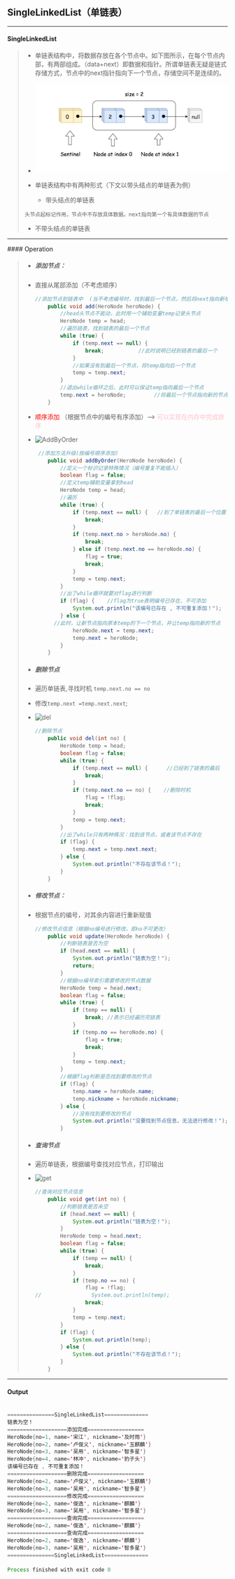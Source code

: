 ## SingleLinkedList（单链表）

<hr>

#### SingleLinkedList

>+ 单链表结构中，将数据存放在各个节点中。如下图所示，在每个节点内部，有两部组成。（data+next）即数据和指针。所谓单链表无疑是链式存储方式，节点中的next指针指向下一个节点，存储空间不是连续的。
>
>+ ![SingleLinkedList](./Media/SingleLinkedList_01.jpg)
>
>+ 单链表结构中有两种形式（下文以带头结点的单链表为例）
>
>   + 带头结点的单链表
>
>  `头节点起标记作用，节点中不存放具体数据。next指向第一个有具体数据的节点`
>
>   + 不带头结点的单链表
>



<hr>
#### Operation

>+ ##### 添加节点：
>
>  + 直接从尾部添加（不考虑顺序）
>
>    ```java
>    //添加节点到链表中  (当不考虑编号时，找到最后一个节点，然后将next指向新增的节点)
>        public void add(HeroNode heroNode) {
>            //head头节点不能动，此时用一个辅助变量temp记录头节点
>            HeroNode temp = head;
>            //遍历链表，找到链表的最后一个节点
>            while (true) {
>                if (temp.next == null) {
>                    break;           //此时说明已经到链表的最后一个
>                }
>                //如果没有到最后一个节点，将temp指向后一个节点
>                temp = temp.next;
>            }
>            //退出while循环之后，此时可以保证temp指向最后一个节点
>            temp.next = heroNode;         //将最后一个节点指向新的节点，完成添加
>        }
>    ```
>
>  + <font style="color:red">顺序添加</font> （根据节点中的编号有序添加）--> <font style="color:pink">可以实现在内存中完成排序</font>
>
>  + ![AddByOrder](C:\Users\Joeo8\Desktop\Data_Structure\Data_Structure\Media\SingleLinkedList_02.jpg)
>
>    ```java
>     //添加方法升级(按编号顺序添加)
>        public void addByOrder(HeroNode heroNode) {
>            //定义一个标识记录特殊情况（编号重复不能插入）
>            boolean flag = false;
>            //定义temp辅助变量拿到head
>            HeroNode temp = head;
>            //遍历
>            while (true) {
>                if (temp.next == null) {   //到了单链表的最后一个位置
>                    break;
>                }
>                if (temp.next.no > heroNode.no) {                      			 //此时位置正合适
>                    break;
>                } else if (temp.next.no == heroNode.no) {           			//编号重复，做好记录
>                    flag = true;
>                    break;
>                }
>                temp = temp.next;
>            }
>            //出了while循环就要对flag进行判断
>            if (flag) {    //flag为true表明编号已存在，不可添加
>                System.out.println("该编号已存在 , 不可重复添加！");
>            } else {
>          //此时，让新节点指向原本temp的下一个节点，并让temp指向新的节点
>                heroNode.next = temp.next;
>                temp.next = heroNode;
>            }
>        }
>    ```
>
>+ ##### 删除节点
>
>  + 遍历单链表,寻找时机 `temp.next.no == no`
>
>  + 修改`temp.next =temp.next.next`;
>
>  + ![del](C:\Users\Joeo8\Desktop\Data_Structure\Data_Structure\Media\SingleLinkedList_04.jpg)
>
>    ```java
>    //删除节点
>        public void del(int no) {
>            HeroNode temp = head;
>            boolean flag = false;
>            while (true) {
>                if (temp.next == null) {      //已经到了链表的最后
>                    break;
>                }
>                if (temp.next.no == no) {    //删除时机
>                    flag = !flag;
>                    break;
>                }
>                temp = temp.next;
>            }
>            //出了while只有两种情况：找到该节点，或者该节点不存在
>            if (flag) {
>                temp.next = temp.next.next;
>            } else {
>                System.out.println("不存在该节点！");
>            }
>        }
>    ```
>
>+ ##### 修改节点：
>
>  + 根据节点的编号，对其余内容进行重新赋值
>
>    ```java
>    //修改节点信息（根据no编号进行修改，即no不可更改）
>        public void update(HeroNode heroNode) {
>            //判断链表是否为空
>            if (head.next == null) {
>                System.out.println("链表为空！");
>                return;
>            }
>            //根据no编号索引需要修改的节点数据
>            HeroNode temp = head.next;
>            boolean flag = false;
>            while (true) {
>                if (temp == null) {
>                    break; //表示已经遍历完链表
>                }
>                if (temp.no == heroNode.no) {
>                    flag = true;
>                    break;
>                }
>                temp = temp.next;
>            }
>            //根据flag判断是否找到要修改的节点
>            if (flag) {
>                temp.name = heroNode.name;
>                temp.nickname = heroNode.nickname;
>            } else {
>                //没有找到要修改的节点
>                System.out.println("没要找到节点信息，无法进行修改！");
>            }
>    ```
>
>+ ##### 查询节点
>
>  + 遍历单链表，根据编号查找对应节点，打印输出
>
>  + ![get](C:\Users\Joeo8\Desktop\Data_Structure\Data_Structure\Media\SingleLinkedList_05.jpg)
>
>    ```java
>    //查询对应节点信息
>        public void get(int no) {
>            //判断链表是否未空
>            if (head.next == null) {
>                System.out.println("链表为空！");
>            }
>            HeroNode temp = head.next;
>            boolean flag = false;
>            while (true) {
>                if (temp == null) {
>                    break;
>                }
>                if (temp.no == no) {
>                    flag = !flag;
>    //                System.out.println(temp);
>                    break;
>                }
>                temp = temp.next;
>            }
>            if (flag) {
>                System.out.println(temp);
>            } else {
>                System.out.println("不存在该节点！");
>            }
>        }
>    
>    ```



<hr>

#### Output

```java

===============SingleLinkedList==============
链表为空！
===================添加完成==================
HeroNode{no=1, name='宋江', nickname='及时雨'}
HeroNode{no=2, name='卢俊义', nickname='玉麒麟'}
HeroNode{no=3, name='吴用', nickname='智多星'}
HeroNode{no=4, name='林冲', nickname='豹子头'}
该编号已存在 , 不可重复添加！
===================删除完成==================
HeroNode{no=2, name='卢俊义', nickname='玉麒麟'}
HeroNode{no=3, name='吴用', nickname='智多星'}
===================修改完成==================
HeroNode{no=2, name='俊逸', nickname='麒麟'}
HeroNode{no=3, name='吴用', nickname='智多星'}
===================查询完成==================
HeroNode{no=2, name='俊逸', nickname='麒麟'}
===================查询完成==================
HeroNode{no=2, name='俊逸', nickname='麒麟'}
HeroNode{no=3, name='吴用', nickname='智多星'}
===============SingleLinkedList==============

Process finished with exit code 0


```

